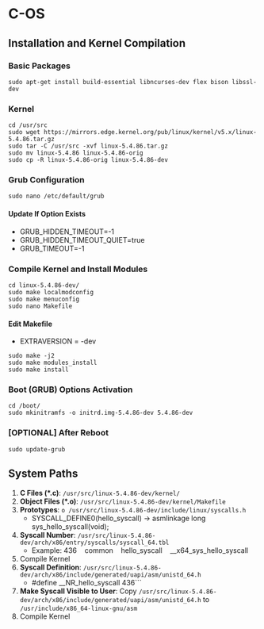 # C-OS
## Installation and Kernel Compilation
### Basic Packages
```sudo apt-get install build-essential libncurses-dev flex bison libssl-dev```
### Kernel
```
cd /usr/src
sudo wget https://mirrors.edge.kernel.org/pub/linux/kernel/v5.x/linux-5.4.86.tar.gz
sudo tar -C /usr/src -xvf linux-5.4.86.tar.gz
sudo mv linux-5.4.86 linux-5.4.86-orig
sudo cp -R linux-5.4.86-orig linux-5.4.86-dev
```
### Grub Configuration
```sudo nano /etc/default/grub```
#### Update If Option Exists
* GRUB_HIDDEN_TIMEOUT=-1
* GRUB_HIDDEN_TIMEOUT_QUIET=true
* GRUB_TIMEOUT=-1
### Compile Kernel and Install Modules
```
cd linux-5.4.86-dev/
sudo make localmodconfig
sudo make menuconfig
sudo nano Makefile
```
#### Edit Makefile
* EXTRAVERSION = -dev
```
sudo make -j2
sudo make modules_install
sudo make install
```
### Boot (GRUB) Options Activation
```
cd /boot/
sudo mkinitramfs -o initrd.img-5.4.86-dev 5.4.86-dev
```
### [OPTIONAL] After Reboot
```sudo update-grub```

## System Paths
1. **C Files (*.c)**: ```/usr/src/linux-5.4.86-dev/kernel/```
2. **Object Files (*.o)**: ```/usr/src/linux-5.4.86-dev/kernel/Makefile```
3. **Prototypes**: ```ο /usr/src/linux-5.4.86-dev/include/linux/syscalls.h```
    * SYSCALL_DEFINE0(hello_syscall) -> asmlinkage long sys_hello_syscall(void);
4. **Syscall Number**: ```/usr/src/linux-5.4.86-dev/arch/x86/entry/syscalls/syscall_64.tbl```
    * Example: 436&nbsp;&nbsp;&nbsp;&nbsp;common&nbsp;&nbsp;&nbsp;&nbsp;hello_syscall&nbsp;&nbsp;&nbsp;&nbsp;__x64_sys_hello_syscall
5. Compile Kernel
6. **Syscall Definition**: ```/usr/src/linux-5.4.86-dev/arch/x86/include/generated/uapi/asm/unistd_64.h```
   * #define __NR_hello_syscall 436```
7. **Make Syscall Visible to User**: Copy ```/usr/src/linux-5.4.86-dev/arch/x86/include/generated/uapi/asm/unistd_64.h``` to ```/usr/include/x86_64-linux-gnu/asm```
8. Compile Kernel
